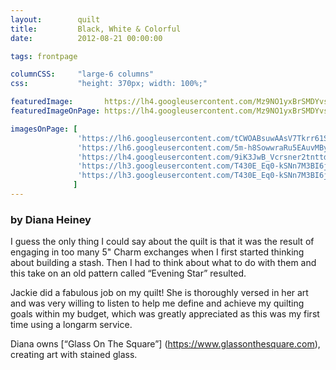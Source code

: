 ```yaml
---
layout:        quilt
title:         Black, White & Colorful
date:          2012-08-21 00:00:00

tags: frontpage

columnCSS:     "large-6 columns"
css:           "height: 370px; width: 100%;"

featuredImage:       https://lh4.googleusercontent.com/Mz9NO1yxBrSMDYvsvK9HgUziYVQoyzcg98oE7P_wYDg=w470
featuredImageOnPage: https://lh4.googleusercontent.com/Mz9NO1yxBrSMDYvsvK9HgUziYVQoyzcg98oE7P_wYDg=w1000

imagesOnPage: [
               'https://lh6.googleusercontent.com/tCWOABsuwAAsV7Tkrr61Sn4g0VQAP_voSPOGCRNYNg=w303',
               'https://lh6.googleusercontent.com/5m-h8SowwraRu5EAuvMBysaJL9482HDobZtjCvsgzw=w303',
               'https://lh4.googleusercontent.com/9iK3JwB_Vcrsner2tnttdOs_VXYMUXDPbpEZ_Ug7RQ=w303',
               'https://lh3.googleusercontent.com/T430E_Eq0-kSNn7M3BI6jmXR6L3RTe2penEkKkaBucY=w303',
               'https://lh3.googleusercontent.com/T430E_Eq0-kSNn7M3BI6jmXR6L3RTe2penEkKkaBucY=w303'
              ]
---
```


### by Diana Heiney

 I guess the only thing I could say about the quilt is that it was the result of engaging in too many 5" Charm exchanges when I first started thinking about building a stash. Then I had to think about what to do with them and this take on an old pattern called “Evening Star” resulted.  

Jackie did a fabulous job on my quilt!  She is thoroughly versed in her art and was very willing to listen to help me define and achieve my quilting goals within my budget, which was greatly appreciated as this was my first time using a longarm service. 

Diana owns [“Glass On The Square”] (https://www.glassonthesquare.com), creating art with stained glass.
